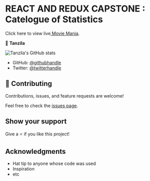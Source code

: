 # REACT AND REDUX CAPSTONE : Catelogue of Statistics

Click here to view live[ Movie  Mania](https://tanzila-movie-mania.herokuapp.com/).


👤 **Tanzila**

![Tanzila's GitHub stats](https://github-readme-stats.vercel.app/api?username=tanzila-abedin&count_private=true&theme=dark&show_icons=true)

- GitHub: [@githubhandle](https://github.com/tanzila-abedin)
- Twitter: [@twitterhandle](https://twitter.com/TanzilaAbedin)
## 🤝 Contributing
Contributions, issues, and feature requests are welcome!

Feel free to check the [issues page](../../issues/).

## Show your support
Give a ⭐️ if you like this project!

## Acknowledgments
- Hat tip to anyone whose code was used
- Inspiration
- etc

